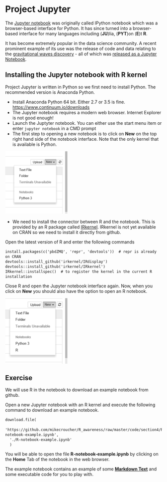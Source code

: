 # Project Jupyter

The [Jupyter notebook](http://jupyter.org/) was originally called IPython notebook which was a browser-based interface for Python. It has since turned into a browser-based interface for many languages including (**JU**)lia, (**PYT**)on (**E**)t **R**.

It has become extremely popular in the data science community. A recent prominent example of its use was the release of code and data relating to the [gravitational waves discovery](https://www.theguardian.com/science/2016/feb/11/gravitational-waves-discovery-hailed-as-breakthrough-of-the-century) - all of which was [released as a Jupyter Notebook](https://losc.ligo.org/s/events/GW150914/GW150914_tutorial.html).

## Installing the Jupyter notebook with R kernel

Project Jupyter is written in Python so we first need to install Python. The recommended version is Anaconda Python.

* Install Anaconda Python 64 bit. Either 2.7 or 3.5 is fine. https://www.continuum.io/downloads
* The Jupyter notebook requires a modern web browser. Internet Explorer is not good enough! 
* Launch the Juptyter notebook. You can either use the start menu item or enter `jupyter notebook` in a CMD prompt
* The first step to opening a new notebook is to click on **New** on the top right hand side of the notebook interface. Note that the only kernel that is available is Python.

<img src="./images/python_notebook.png" width="200x">

* We need to install the connector between R and the notebook. This is provided by an R package called [IRkernel](https://github.com/IRkernel/IRkernel). IRkernel is not yet available on CRAN so we need to install it directly from github.

Open the latest version of R and enter the following commands

    install.packages(c('pbdZMQ', 'repr', 'devtools'))  # repr is already on CRAN
    devtools::install_github('irkernel/IRdisplay')
    devtools::install_github('irkernel/IRkernel')
    IRkernel::installspec()  # to register the kernel in the current R installation

Close R and open the Jupyter notebook interface again. Now, when you click on **New** you should also have the option to open an R notebook.

<img src="./images/r_notebook.png" width="200x">

## Exercise

We will use R in the notebook to download an example notebook from github.

Open a new Jupyter notebook with an R kernel and execute the following command to download an example notebook.

    download.file(
      'https://github.com/mikecroucher/R_awareness/raw/master/code/section4/R-notebook-example.ipynb',
      './R-notebook-example.ipynb'
      )

You will be able to open the file **R-notebook-example.ipynb** by clicking on the **Home** Tab of the notebook in the web browser.

The example notebook contains an example of some [**Markdown Text**](http://jupyter-notebook.readthedocs.io/en/latest/examples/Notebook/Working%20With%20Markdown%20Cells.html) and some executable code for you to play with.
